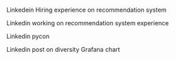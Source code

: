 Linkedein Hiring experience on recommendation system

Linkedin working on recommendation system experience

Linkedin pycon

Linkedin post on diversity Grafana chart

